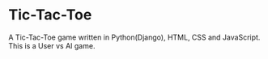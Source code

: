 # Tic-Tac-Toe
A Tic-Tac-Toe game written in Python(Django), HTML, CSS and JavaScript.
<br>This is a User vs AI game.
